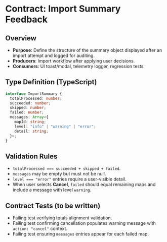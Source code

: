 # Contract: Import Summary Feedback

## Overview
- **Purpose**: Define the structure of the summary object displayed after an import attempt and logged for auditing.
- **Producers**: Import workflow after applying user decisions.
- **Consumers**: UI toast/modal, telemetry logger, regression tests.

## Type Definition (TypeScript)
```ts
interface ImportSummary {
  totalProcessed: number;
  succeeded: number;
  skipped: number;
  failed: number;
  messages: Array<{
    mapId: string;
    level: "info" | "warning" | "error";
    detail: string;
  }>;
}
```

## Validation Rules
- `totalProcessed === succeeded + skipped + failed`.
- `messages` may be empty but must not be null.
- `level === "error"` entries require a user-visible detail.
- When user selects **Cancel**, `failed` should equal remaining maps and include a message with level `warning`.

## Contract Tests (to be written)
- Failing test verifying totals alignment validation.
- Failing test confirming cancellation populates warning message with `action: "cancel"` context.
- Failing test ensuring `messages` entries appear for each failed map.
